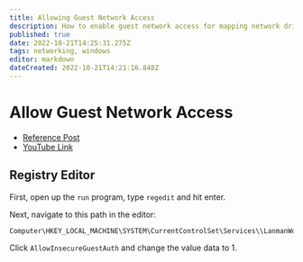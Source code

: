 ```yaml
---
title: Allowing Guest Network Access
description: How to enable guest network access for mapping network drives on a Windows machine.
published: true
date: 2022-10-21T14:25:31.275Z
tags: networking, windows
editor: markdown
dateCreated: 2022-10-21T14:21:16.848Z
---
```


# Allow Guest Network Access

- [Reference Post](https://learn.microsoft.com/en-us/answers/questions/59309/you-cant-access-this-shared-folder-because-your-or.html)
- [YouTube Link](https://www.youtube.com/watch?v=vyatMj1Z2NQ&ab)

## Registry Editor

First, open up the `run` program, type `regedit` and hit enter.

Next, navigate to this path in the editor: 

```
Computer\HKEY_LOCAL_MACHINE\SYSTEM\CurrentControlSet\Services\\LanmanWorkstation\Parameters
```

Click `AllowInsecureGuestAuth` and change the value data to 1. 

